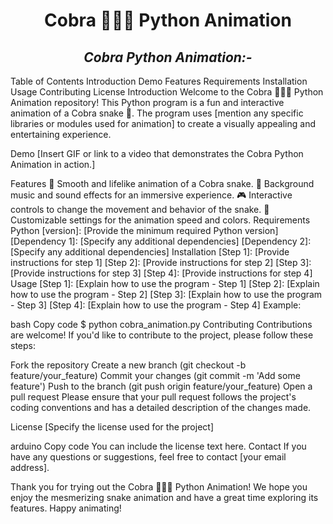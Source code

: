 <h1 align="center">Cobra 🐍🐍🐍 Python Animation</h1>
<h2 align="center"><i>Cobra Python Animation:-</i></h2>

Table of Contents
Introduction
Demo
Features
Requirements
Installation
Usage
Contributing
License
Introduction
Welcome to the Cobra 🐍🐍🐍 Python Animation repository! This Python program is a fun and interactive animation of a Cobra snake 🐍. The program uses [mention any specific libraries or modules used for animation] to create a visually appealing and entertaining experience.

Demo
[Insert GIF or link to a video that demonstrates the Cobra Python Animation in action.]

Features
🐍 Smooth and lifelike animation of a Cobra snake.
🎵 Background music and sound effects for an immersive experience.
🎮 Interactive controls to change the movement and behavior of the snake.
🌟 Customizable settings for the animation speed and colors.
Requirements
Python [version]: [Provide the minimum required Python version]
[Dependency 1]: [Specify any additional dependencies]
[Dependency 2]: [Specify any additional dependencies]
Installation
[Step 1]: [Provide instructions for step 1]
[Step 2]: [Provide instructions for step 2]
[Step 3]: [Provide instructions for step 3]
[Step 4]: [Provide instructions for step 4]
Usage
[Step 1]: [Explain how to use the program - Step 1]
[Step 2]: [Explain how to use the program - Step 2]
[Step 3]: [Explain how to use the program - Step 3]
[Step 4]: [Explain how to use the program - Step 4]
Example:

bash
Copy code
$ python cobra_animation.py
Contributing
Contributions are welcome! If you'd like to contribute to the project, please follow these steps:

Fork the repository
Create a new branch (git checkout -b feature/your_feature)
Commit your changes (git commit -m 'Add some feature')
Push to the branch (git push origin feature/your_feature)
Open a pull request
Please ensure that your pull request follows the project's coding conventions and has a detailed description of the changes made.

License
[Specify the license used for the project]

arduino
Copy code
You can include the license text here.
Contact
If you have any questions or suggestions, feel free to contact [your email address].

Thank you for trying out the Cobra 🐍🐍🐍 Python Animation! We hope you enjoy the mesmerizing snake animation and have a great time exploring its features. Happy animating!





